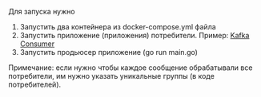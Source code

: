Для запуска нужно
1. Запустить два контейнера из docker-compose.yml файла
2. Запустить приложение (приложения) потребители. Пример: [Kafka Consumer](https://github.com/Le0nar/kafka_consumer)
3. Запустить продьюсер приложение (go run main.go)

Примечание: если нужно чтобы каждое сообщение обрабатывали все потребители, им нужно указать уникальные группы (в коде потребителей).
